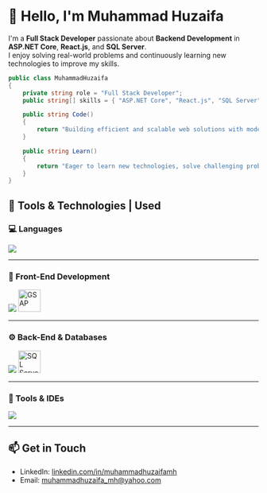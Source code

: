 # 👋 Hello, I'm Muhammad Huzaifa  

I'm a **Full Stack Developer** passionate about **Backend Development** in **ASP.NET Core**, **React.js**, and **SQL Server**.  
I enjoy solving real-world problems and continuously learning new technologies to improve my skills.

```csharp
public class MuhammadHuzaifa
{
    private string role = "Full Stack Developer";
    public string[] skills = { "ASP.NET Core", "React.js", "SQL Server", "C#", "JavaScript" };

    public string Code()
    {
        return "Building efficient and scalable web solutions with modern technologies.";
    }

    public string Learn()
    {
        return "Eager to learn new technologies, solve challenging problems, and grow every day.";
    }
}
```
## 🧰 Tools & Technologies | Used  

### 💻 Languages
<p align="left">
  <img src="https://skillicons.dev/icons?i=dotnet,cs,cpp,js,python" />
</p>

---

### 🎨 Front-End Development
<p align="left">
  <img src="https://skillicons.dev/icons?i=react,html,css,tailwind" />
  <img src="https://raw.githubusercontent.com/simple-icons/simple-icons/develop/icons/greensock.svg" width="45" height="45" alt="GSAP" title="GSAP"/>
</p>

---

### ⚙️ Back-End & Databases
<p align="left"> <img src="https://skillicons.dev/icons?i=mysql" /> <img
<p align="left"> <img src="https://www.svgrepo.com/show/303229/microsoft-sql-server-logo.svg" width="45" height="45" alt="SQL Server" title="SQL Server"/>
</p>

---

### 🧩 Tools & IDEs
<p align="left">
  <img src="https://skillicons.dev/icons?i=vscode,visualstudio,idea,github,windows,eclipse,anaconda" />
</p>

---

## 📫 Get in Touch
- LinkedIn: [linkedin.com/in/muhammadhuzaifamh](https://www.linkedin.com/in/muhammadhuzaifamh/)
- Email: muhammadhuzaifa_mh@yahoo.com
